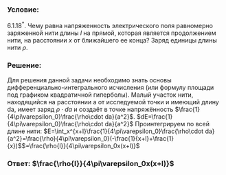 ###  Условие: 

$6.1.18^*.$ Чему равна напряженность электрического поля равномерно заряженной нити длины $l$ на прямой, которая является продолжением нити, на расстоянии $x$ от ближайшего ее конца? Заряд единицы длины нити $\rho$. 

###  Решение: 

Для решения данной задачи необходимо знать основы дифференциально-интегрального исчисления (или формулу площади под графиком квадратичной гиперболы). Малый участок нити, находящийся на расстоянии a от исследуемой точки и имеющий длину da, имеет заряд $\rho\cdot da$ и создаёт в точке напряжённость $\frac{1}{4\pi\varepsilon_0}\frac{\rho\cdot da}{a^2}$. $dE=\frac{1}{4\pi\varepsilon_0}\frac{\rho\cdot da}{a^2}$ Проинтегрируем по всей длине нити: $E=\int_x^{x+l}\frac{1}{4\pi\varepsilon_0}\frac{\rho\cdot da}{a^2}=\frac{\rho}{4\pi\varepsilon_0}(-\frac{1}{x+l}+\frac{1}{x})$$=\frac{\rho{l}}{4\pi\varepsilon_0x(x+l)}$ 

###  Ответ: $\frac{\rho{l}}{4\pi\varepsilon_0x(x+l)}$ 
